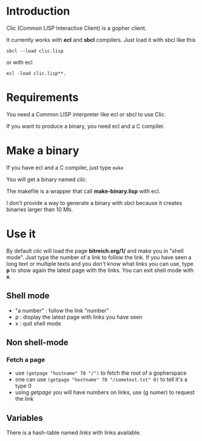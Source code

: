 # Introduction

Clic (Common LISP Interactive Client) is a gopher client.

It currently works with **ecl** and **sbcl** compilers. Just load it
with sbcl like this

    sbcl --load clic.lisp

or with ecl

    ecl -load clic.lisp**.


# Requirements

You need a Common LISP interpreter like ecl or sbcl to use Clic.

If you want to produce a binary, you need ecl and a C compiler.

# Make a binary

If you have ecl and a C compiler, just type `make`

You will get a binary named *clic*.

The makefile is a wrapper that call **make-binary.lisp** with ecl.


I don't provide a way to generate a binary with sbcl because it
creates binaries larger than 10 Mb.

# Use it

By default *clic* will load the page **bitreich.org/1/** and make you
in "shell mode". Just type the number of a link to follow the link. If
you have seen a long text or multiple texts and you don't know what
links you can use, type **p** to show again the latest page with the
links. You can exit shell mode with **x**.

## Shell mode

- "a number" : follow the link "number"
- p : display the latest page with links you have seen
- x : quit shell mode

## Non shell-mode ##

### Fetch a page

- use `(getpage "hostname" 70 "/")` to fetch the root of a gopherspace
- one can use `(getpage "hostname" 70 "/sometext.txt" 0)` to tell it's a type 0
- using *getpage* you will have numbers on links, use (g numer) to request the link

## Variables

There is a hash-table named *links* with links available.

